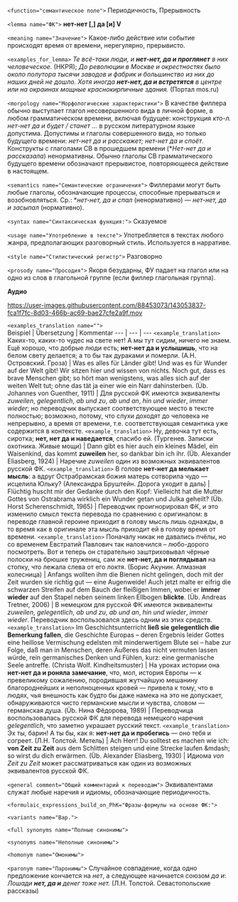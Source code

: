 `<function="семантическое поле">` Периодичность, Прерывность  

`<lemma name="ФК">` **нет-нет [,] да [и] V** 


`<meaning name="Значение">` Какое-либо действие или событие происходят время от времени, нерегулярно, прерывисто.  

`<examples_for_lemma>` _Те всё-таки люди, и **нет-нет, да и проглянет** в них человеческое._ (НКРЯ); _До революции в Москве и окрестностях было около полутора тысячи заводов и фабрик и большинство из них до наших дней не дошло. Хотя иногда **нет-нет, да и встретятся** в центре или на окраинах мощные краснокирпичные здания._ (Портал mos.ru)


`<morpology name="Морфологические характеристики">` В качестве филлера обычно выступает глагол несовершенного вида в личной форме, в любом грамматическом времени, включая будущее: конструкция _кто-л. нет-нет да и будет / станет ..._ в русском литературном языке допустима. Допустимы и глаголы совершенного вида, но только будущего времени: _нет-нет да и расскажет; нет-нет да и споёт_. Конструкты с глаголами СВ в прошедшем времени (*_Нет-нет да и рассказала_) ненормативны. Обычно глаголы СВ грамматического будущего времени обозначают прерывистое, повторяющееся действие в настоящем.

`<semantics name="Семантические ограничения">` Филлерами могут быть любые глаголы, обозначающие процессы, способные прерываться и возобновляться. Ср.: *_нет-нет, да и спал_ (ненормативно) &mdash; _нет-нет, да и засыпал_ (нормативно).  

`<syntax name="Синтаксическая функция:">`  Сказуемое

`<usage name="Употребление в тексте">` Употребляется в текстах любого жанра, предполагающих разговорный стиль. Используется в нарративе.  

`<style name="Стилистический регистр">` Разговорно  

`<prosody name="Просодия">` Якоря безударны, ФУ падает на глагол или на одно из слов в глагольной группе (если филлер глагольная группа).   

**Аудио**




https://user-images.githubusercontent.com/88453073/143053837-fca1f7fc-8d03-466b-ac69-bae27cfe2a9f.mov



`<examples_translation name="">`  
 Beispiel | Übersetzung | Kommentar
--- | --- | ---
`<example_translation>` Каких-то, каких-то чудес на свете нет! А мы тут сидим, ничего не знаем. Ещё хорошо, что добрые люди есть; **нет-нет да и услышишь**, что на белом свету делается; а то бы так дураками и померли. (А.Н. Островский. Гроза) | Was es alles für Länder gibt! Und was es für Wunder auf der Welt gibt! Wir sitzen hier und wissen von nichts. Noch gut, dass es brave Menschen gibt; so hört man wenigstens, was alles sich auf der weiten Welt tut; ohne das tät ja einer wie ein Narr dahinsterben. (Üb. Johannes von Guenther, 1911) | Для русской ФК имеются эквиваленты _zuweilen_, _gelegentlich_, _ab und zu_, _ab und an_, _hin und wieder_, _immer wieder_; но переводчик выпускает соответствующее место в тексте полностью; возможно, потому, что слухи доходят до человека не непрерывно, а время от времени, т.е. соответствующая семантика уже содержится в контексте. 
`<example_translation>` Ну,  девочка тут есть, сиротка; **нет, нет да и наведается**, спасибо ей. (Тургенев. Записки охотника. Живые мощи) | Dann gibt es hier auch ein kleines Mädel, ein Waisenkind, das kommt **zuweilen** her, so dankbar bin ich ihr. (Üb. Alexander Eliasberg, 1924)  |  Наречие _zuweilen_ один из возможных эквивалентов русской ФК.
`<example_translation>` В голове **нет-нет да мелькает мысль**: а вдруг Острабрамская божия матерь сотворила чудо &mdash; исцелила Юльку? (Александра Бруштейн. Дорога уходит в даль) | Flüchtig huscht mir der Gedanke durch den Kopf: Vielleicht hat die Mutter Gottes von Ostrabrama wirklich ein Wunder getan und Julka geheilt? (Üb. Horst Scherenschmidt, 1965) | Переводчик проигнорировал ФК, и это изменило смысл текста перевода по сравнению с оригиналом: в переводе главной героине приходит в голову мысль лишь однажды, в то время как в оригинале эта мысль приходит ей в голову время от времени. 
`<example_translation>` Поначалу никак не давались пчёлы, но со временем Евстратий Павлович так наловчился – любо-дорого посмотреть. Вот и теперь он старательно заштриховывал чёрные полоски на брюшке тружениц, сам же **нет-нет, да и поглядывал** на стопку, что лежала слева от его локтя. (Борис Акунин. Алмазная колесница) | Anfangs wollten ihm die Bienen nicht gelingen, doch mit der Zeit wurden sie richtig gut ― eine Augenweide! Auch jetzt malte er eifrig die schwarzen Streifen auf dem Bauch der fleißigen Immen, wobei er **immer wieder** auf den Stapel neben seinem linken Ellbogen **blickte**. (Üb. Andreas Tretner, 2006) |  В немецком для русской ФК имеются эквиваленты _zuweilen_, _gelegentlich_, _ab und zu_, _ab und an_, _hin und wieder_, _immer wieder_. Переводчик воспользовался здесь одним из этих средств. 
`<example_translation>` Im Geschichtsunterricht **ließ sie gelegentlich die Bemerkung fallen**, die Geschichte Europas – deren Ergebnis leider Gottes eine heillose Vermischung edelsten mit minderwertigem Blute sei – habe zur Folge, daß man in Menschen, deren Äußeres das nicht vermuten lassen würde, rein germanisches Denken und Fühlen, kurz: eine germanische Seele antreffe. (Christa Wolf. Kindheitsmuster) | На уроках истории она **нет-нет да и роняла замечание**, что, мол, история Европы — к превеликому сожалению, породившая жутчайшую мешанину благороднейших и неполноценных кровей — привела к тому, что в людях, чья внешность как будто бы даже намека на это не допускает, обнаруживаются чисто германские мысли и чувства, словом — германская душа. (Üb. Нина Фёдорова, 1989) | Переводчица воспользовалась русской ФК для перевода немецкого наречия _gelegentlich_, что заметно украшает русский текст. 
`<example_translation>` Эх ты, барин! А ты бы, как я: **нет-нет да и пробегись** — оно тебя и согреет. (Л.Н. Толстой. Метель) |  Ach Herr! Du solltest es machen wie ich: **von Zeit zu Zeit** aus dem Schlitten steigen und eine Strecke laufen &mdаsh; so wirst du dich erwärmen. (Üb. Alexander Eliasberg, 1930) | Идиома _von Zeit zu Zeit_ может рассматриваться как один из возможных эквивалентов русской ФК.    

`<general comment="Общий комментарий к переводам">` Эквивалентами служат любые наречия и идиомы, обозначающие периодичность.
 

`<formulaic_expressions_build_on_PhK="Фразы-формулы на основе ФК:">`  

`<variants name="Вар.">` 

`<full synonyms name="Полные синонимы">`

`<synonyms name="Неполные синонимы">`  

`<homonym name="Омонимы">` 


`<paronym name="Паронимы">` Случайное совпадение, когда одно предложение кончается на _нет_, а следующее начинается союзом _да и_: _Лошади **нет, да и** денег тоже нет._ (Л.Н. Толстой. Севастопольские рассказы)   
